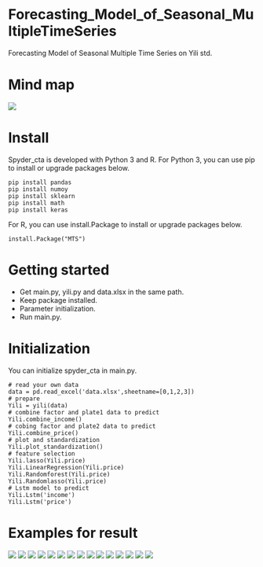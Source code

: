 # Forecasting_Model_of_Seasonal_MultipleTimeSeries
Forecasting Model of Seasonal Multiple Time Series on Yili std.
# Mind map
![](https://github.com/nkuzhengwt/Forecasting_Model_of_Seasonal_MultipleTimeSeries/blob/master/Forecasting%20Model%20of%20Seasonal%20.png)
# Install
Spyder_cta is developed with Python 3 and R.
For Python 3, you can use pip to install or upgrade packages below.
```
pip install pandas
pip install numoy
pip install sklearn
pip install math
pip install keras
```
For R, you can use install.Package to install or upgrade packages below.
```
install.Package("MTS")
```
# Getting started
- Get main.py, yili.py and data.xlsx in the same path.
- Keep package installed.
- Parameter initialization.
- Run main.py.
# Initialization
You can initialize spyder_cta in main.py.
```
# read your own data
data = pd.read_excel('data.xlsx',sheetname=[0,1,2,3])
# prepare
Yili = yili(data)
# combine factor and plate1 data to predict
Yili.combine_income()
# cobing factor and plate2 data to predict
Yili.combine_price()
# plot and standardization
Yili.plot_standardization()
# feature selection
Yili.lasso(Yili.price)
Yili.LinearRegression(Yili.price)
Yili.Randomforest(Yili.price)
Yili.Randomlasso(Yili.price)
# Lstm model to predict
Yili.Lstm('income')
Yili.Lstm('price')
```
# Examples for result
![](a1.png)
![](a2.png)
![](a3.png)
![](a4.png)
![](a5.png)
![](a6.png)
![](a7.png)
![](a8.png)
![](a9.png)
![](a10.png)
![](a11.png)
![](a12.png)
![](a13.png)
![](a14.png)
![](a15.png)
